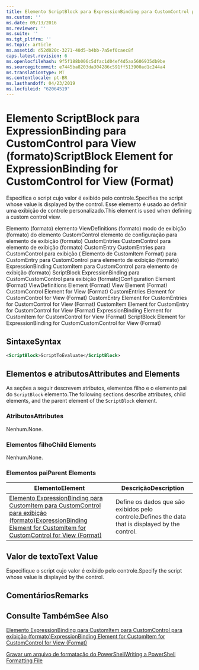 ```yaml
---
title: Elemento ScriptBlock para ExpressionBinding para CustomControl para exibição (formato) | Microsoft Docs
ms.custom: ''
ms.date: 09/13/2016
ms.reviewer: ''
ms.suite: ''
ms.tgt_pltfrm: ''
ms.topic: article
ms.assetid: d52d020c-3271-40d5-b4bb-7a5ef0caec8f
caps.latest.revision: 6
ms.openlocfilehash: 9f5f188b006c5dfac1d04ef4d5aa5606935db9be
ms.sourcegitcommit: e7445ba8203da304286c591ff513900ad1c244a4
ms.translationtype: MT
ms.contentlocale: pt-BR
ms.lasthandoff: 04/23/2019
ms.locfileid: "62064519"
---
```

# <a name="scriptblock-element-for-expressionbinding-for-customcontrol-for-view-format"></a><span data-ttu-id="17d2a-102">Elemento ScriptBlock para ExpressionBinding para CustomControl para View (formato)</span><span class="sxs-lookup"><span data-stu-id="17d2a-102">ScriptBlock Element for ExpressionBinding for CustomControl for View (Format)</span></span>

<span data-ttu-id="17d2a-103">Especifica o script cujo valor é exibido pelo controle.</span><span class="sxs-lookup"><span data-stu-id="17d2a-103">Specifies the script whose value is displayed by the control.</span></span> <span data-ttu-id="17d2a-104">Esse elemento é usado ao definir uma exibição de controle personalizado.</span><span class="sxs-lookup"><span data-stu-id="17d2a-104">This element is used when defining a custom control view.</span></span>

<span data-ttu-id="17d2a-105">Elemento (formato) elemento ViewDefinitions (formato) modo de exibição (formato) do elemento CustomControl elemento de configuração para elemento de exibição (formato) CustomEntries CustomControl para elemento de exibição (formato) CustomEntry CustomEntries para CustomControl para exibição ( Elemento de CustomItem Format) para CustomEntry para CustomControl para elemento de exibição (formato) ExpressionBinding CustomItem para CustomControl para elemento de exibição (formato) ScriptBlock ExpressionBinding para CustomCustomControl para exibição (formato)</span><span class="sxs-lookup"><span data-stu-id="17d2a-105">Configuration Element (Format) ViewDefinitions Element (Format) View Element (Format) CustomControl Element for View (Format) CustomEntries Element for CustomControl for View (Format) CustomEntry Element for CustomEntries for CustomControl for View (Format) CustomItem Element for CustomEntry for CustomControl for View (Format) ExpressionBinding Element for CustomItem for CustomControl for View (Format) ScriptBlock Element for ExpressionBinding for CustomCustomControl for View (Format)</span></span>

## <a name="syntax"></a><span data-ttu-id="17d2a-106">Sintaxe</span><span class="sxs-lookup"><span data-stu-id="17d2a-106">Syntax</span></span>

```xml
<ScriptBlock>ScriptToEvaluate</ScriptBlock>
```

## <a name="attributes-and-elements"></a><span data-ttu-id="17d2a-107">Elementos e atributos</span><span class="sxs-lookup"><span data-stu-id="17d2a-107">Attributes and Elements</span></span>

<span data-ttu-id="17d2a-108">As seções a seguir descrevem atributos, elementos filho e o elemento pai do `ScriptBlock` elemento.</span><span class="sxs-lookup"><span data-stu-id="17d2a-108">The following sections describe attributes, child elements, and the parent element of the `ScriptBlock` element.</span></span>

### <a name="attributes"></a><span data-ttu-id="17d2a-109">Atributos</span><span class="sxs-lookup"><span data-stu-id="17d2a-109">Attributes</span></span>

<span data-ttu-id="17d2a-110">Nenhum.</span><span class="sxs-lookup"><span data-stu-id="17d2a-110">None.</span></span>

### <a name="child-elements"></a><span data-ttu-id="17d2a-111">Elementos filho</span><span class="sxs-lookup"><span data-stu-id="17d2a-111">Child Elements</span></span>

<span data-ttu-id="17d2a-112">Nenhum.</span><span class="sxs-lookup"><span data-stu-id="17d2a-112">None.</span></span>

### <a name="parent-elements"></a><span data-ttu-id="17d2a-113">Elementos pai</span><span class="sxs-lookup"><span data-stu-id="17d2a-113">Parent Elements</span></span>

|<span data-ttu-id="17d2a-114">Elemento</span><span class="sxs-lookup"><span data-stu-id="17d2a-114">Element</span></span>|<span data-ttu-id="17d2a-115">Descrição</span><span class="sxs-lookup"><span data-stu-id="17d2a-115">Description</span></span>|
|-------------|-----------------|
|[<span data-ttu-id="17d2a-116">Elemento ExpressionBinding para CustomItem para CustomControl para exibição (formato)</span><span class="sxs-lookup"><span data-stu-id="17d2a-116">ExpressionBinding Element for CustomItem for CustomControl for View (Format)</span></span>](./expressionbinding-element-for-customitem-for-customcontrol-for-view-format.md)|<span data-ttu-id="17d2a-117">Define os dados que são exibidos pelo controle.</span><span class="sxs-lookup"><span data-stu-id="17d2a-117">Defines the data that is displayed by the control.</span></span>|

## <a name="text-value"></a><span data-ttu-id="17d2a-118">Valor de texto</span><span class="sxs-lookup"><span data-stu-id="17d2a-118">Text Value</span></span>

<span data-ttu-id="17d2a-119">Especifique o script cujo valor é exibido pelo controle.</span><span class="sxs-lookup"><span data-stu-id="17d2a-119">Specify the script whose value is displayed by the control.</span></span>

## <a name="remarks"></a><span data-ttu-id="17d2a-120">Comentários</span><span class="sxs-lookup"><span data-stu-id="17d2a-120">Remarks</span></span>

## <a name="see-also"></a><span data-ttu-id="17d2a-121">Consulte Também</span><span class="sxs-lookup"><span data-stu-id="17d2a-121">See Also</span></span>

[<span data-ttu-id="17d2a-122">Elemento ExpressionBinding para CustomItem para CustomControl para exibição (formato)</span><span class="sxs-lookup"><span data-stu-id="17d2a-122">ExpressionBinding Element for CustomItem for CustomControl for View (Format)</span></span>](./expressionbinding-element-for-customitem-for-customcontrol-for-view-format.md)

[<span data-ttu-id="17d2a-123">Gravar um arquivo de formatação do PowerShell</span><span class="sxs-lookup"><span data-stu-id="17d2a-123">Writing a PowerShell Formatting File</span></span>](./writing-a-powershell-formatting-file.md)
